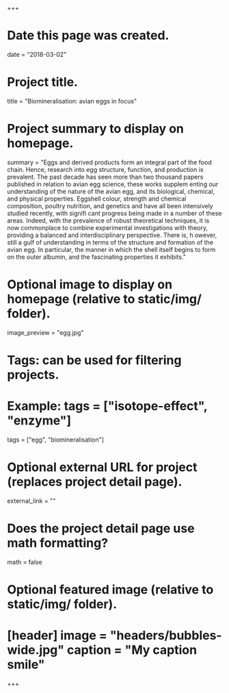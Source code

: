 +++
# Date this page was created.
date = "2018-03-02"
# Project title.
title = "Biomineralisation: avian eggs in focus"
# Project summary to display on homepage.
summary = "Eggs and derived products form an integral part of the food chain. Hence, research  into egg structure, function, and production is prevalent. The past decade has seen  more than two thousand papers published in relation to avian egg science, these  works supplem enting our understanding of the nature of the avian egg, and its  biological, chemical, and physical properties. Eggshell colour, strength and chemical  composition, poultry nutrition, and genetics and have all been intensively studied  recently, with signifi cant progress being made in a number of these areas. Indeed,  with the prevalence of robust theoretical techniques, it is now commonplace to  combine  experimental  investigations  with  theory,  providing  a  balanced  and  interdisciplinary perspective. There is, h owever, still a gulf of understanding in  terms of the structure and formation of the avian egg. In particular, the manner in  which the shell itself begins to form on the outer albumin, and the fascinating  properties it exhibits."
# Optional image to display on homepage (relative to static/img/ folder).
image_preview = "egg.jpg"
# Tags: can be used for filtering projects.
# Example: tags = ["isotope-effect", "enzyme"]
tags = ["egg", "biomineralisation"]
# Optional external URL for project (replaces project detail page).
external_link = ""
# Does the project detail page use math formatting?
math = false
# Optional featured image (relative to static/img/ folder).
# [header] image = "headers/bubbles-wide.jpg" caption = "My caption smile"
+++
